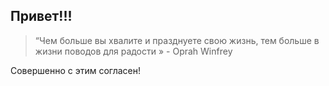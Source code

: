 ## Привет!!!

> “Чем больше вы хвалите и празднуете свою жизнь, тем больше в жизни поводов для радости » - Oprah Winfrey

Совершенно с этим согласен!
